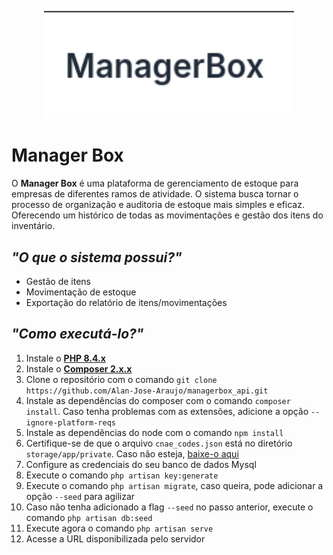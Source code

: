 <p align="center">
    <a href="https://laravel.com" target="_blank">
        <img src="https://github.com/Alan-Jose-Araujo/managerbox_api/blob/master/public/standard_images/logo.png" width="400" alt="Laravel Logo">
    </a>
</p>

# Manager Box

<p>
    O <b>Manager Box</b> é uma plataforma de gerenciamento de estoque para empresas de diferentes ramos de atividade.
    O sistema busca tornar o processo de organização e auditoria de estoque mais simples e eficaz. Oferecendo um histórico
    de todas as movimentações e gestão dos itens do inventário.
</p>

## <i>"O que o sistema possui?"</i>
<ul>
    <li>Gestão de itens</li>
    <li>Movimentação de estoque</li>
    <li>Exportação do relatório de itens/movimentações</li>
</ul>

## <i>"Como executá-lo?"</i>
<ol>
    <li>Instale o <a href="https://www.php.net/"><b>PHP 8.4.x</b></a></li>
    <li>Instale o <a href="https://getcomposer.org/"><b>Composer 2.x.x</b></a></li>
    <li>Clone o repositório com o comando <code>git clone https://github.com/Alan-Jose-Araujo/managerbox_api.git</code></li>
    <li>Instale as dependências do composer com o comando <code>composer install</code>. Caso tenha problemas com as extensões, adicione a opção <code>--ignore-platform-reqs</code></li>
    <li>Instale as dependências do node com o comando <code>npm install</code></li>
    <li>Certifique-se de que o arquivo <code>cnae_codes.json</code> está no diretório <code>storage/app/private</code>. Caso não esteja, <a href="https://drive.google.com/file/d/1_nA8ImLswDXE92TRId658f3AiMuQBoT4/view?usp=sharing">baixe-o aqui</a></li>
    <li>Configure as credenciais do seu banco de dados Mysql</li>
    <li>Execute o comando <code>php artisan key:generate</code></li>
    <li>Execute o comando <code>php artisan migrate</code>, caso queira, pode adicionar a opção <code>--seed</code> para agilizar</li>
    <li>Caso não tenha adicionado a flag <code>--seed</code> no passo anterior, execute o comando <code>php artisan db:seed</code></li>
    <li>Execute agora o comando <code>php artisan serve</code></li>
    <li>Acesse a URL disponibilizada pelo servidor</li>
</ol>
